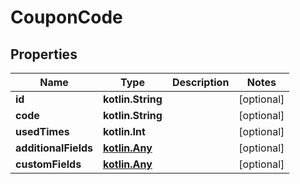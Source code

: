 
# CouponCode

## Properties
| Name | Type | Description | Notes |
| ------------ | ------------- | ------------- | ------------- |
| **id** | **kotlin.String** |  |  [optional] |
| **code** | **kotlin.String** |  |  [optional] |
| **usedTimes** | **kotlin.Int** |  |  [optional] |
| **additionalFields** | [**kotlin.Any**](.md) |  |  [optional] |
| **customFields** | [**kotlin.Any**](.md) |  |  [optional] |



